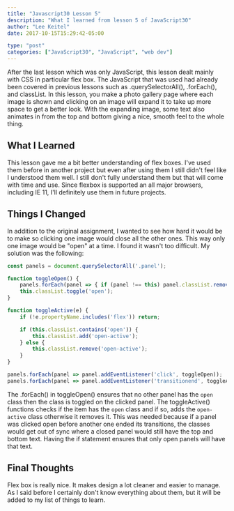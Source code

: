 ```yaml
---
title: "Javascript30 Lesson 5"
description: "What I learned from lesson 5 of JavaScript30"
author: "Lee Keitel"
date: 2017-10-15T15:29:42-05:00

type: "post"
categories: ["JavaScript30", "JavaScript", "web dev"]
---
```


After the last lesson which was only JavaScript, this lesson dealt mainly with CSS in particular flex box. The JavaScript that
was used had already been covered in previous lessons such as .querySelectorAll(), .forEach(), and classList. In this lesson, you
make a photo gallery page where each image is shown and clicking on an image will expand it to take up more space to get a better
look. With the expanding image, some text also animates in from the top and bottom giving a nice, smooth feel to the whole thing.

## What I Learned

This lesson gave me a bit better understanding of flex boxes. I've used them before in another project but even after using them
I still didn't feel like I understood them well. I still don't fully understand them but that will come with time and use. Since
flexbox is supported an all major browsers, including IE 11, I'll definitely use them in future projects.

## Things I Changed

In addition to the original assignment, I wanted to see how hard it would be to make so clicking one image would close all the
other ones. This way only one image would be "open" at a time. I found it wasn't too difficult. My solution was the following:

```javascript
const panels = document.querySelectorAll('.panel');

function toggleOpen() {
    panels.forEach(panel => { if (panel !== this) panel.classList.remove('open'); });
    this.classList.toggle('open');
}

function toggleActive(e) {
    if (!e.propertyName.includes('flex')) return;

    if (this.classList.contains('open')) {
        this.classList.add('open-active');
    } else {
        this.classList.remove('open-active');
    }
}

panels.forEach(panel => panel.addEventListener('click', toggleOpen));
panels.forEach(panel => panel.addEventListener('transitionend', toggleActive));
```

The .forEach() in toggleOpen() ensures that no other panel has the `open` class then the class is toggled on the clicked panel.
The toggleActive() functions checks if the item has the `open` class and if so, adds the `open-active` class otherwise it removes
it. This was needed because if a panel was clicked open before another one ended its transitions, the classes would get out of
sync where a closed panel would still have the top and bottom text. Having the if statement ensures that only open panels will
have that text.

## Final Thoughts

Flex box is really nice. It makes design a lot cleaner and easier to manage. As I said before I certainly don't know everything
about them, but it will be added to my list of things to learn.
